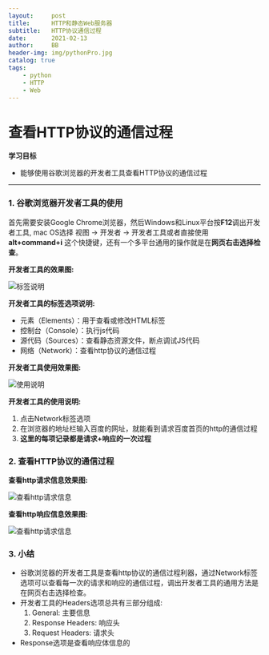 ```yaml
---
layout:     post
title:      HTTP和静态Web服务器
subtitle:   HTTP协议通信过程
date:       2021-02-13
author:     BB
header-img: img/pythonPro.jpg
catalog: true
tags:
    - python
    - HTTP
    - Web
---
```

查看HTTP协议的通信过程
======================

**学习目标**

-   能够使用谷歌浏览器的开发者工具查看HTTP协议的通信过程

* * * * *

### 1. 谷歌浏览器开发者工具的使用 

首先需要安装Google
Chrome浏览器，然后Windows和Linux平台按**F12**调出开发者工具, mac OS选择
视图 -\> 开发者 -\> 开发者工具或者直接使用 **alt+command+i**
这个快捷键，还有一个多平台通用的操作就是在**网页右击选择检查**。

**开发者工具的效果图:**

![标签说明](https://www.hualigs.cn/image/60b60f9990643.jpg)

**开发者工具的标签选项说明:**

-   元素（Elements）：用于查看或修改HTML标签
-   控制台（Console）：执行js代码
-   源代码（Sources）：查看静态资源文件，断点调试JS代码
-   网络（Network）：查看http协议的通信过程

**开发者工具使用效果图:**

![使用说明](https://www.hualigs.cn/image/60b60f99cfafc.jpg)

**开发者工具的使用说明:**

1.  点击Network标签选项
2.  在浏览器的地址栏输入百度的网址，就能看到请求百度首页的http的通信过程
3.  **这里的每项记录都是请求+响应的一次过程**

### 2. 查看HTTP协议的通信过程 

**查看http请求信息效果图:**

![查看http请求信息](https://www.hualigs.cn/image/60b60f99c15b5.jpg)

**查看http响应信息效果图:**

![查看http请求信息](https://www.hualigs.cn/image/60b60f99c9b14.jpg)

### 3. 小结 

-   谷歌浏览器的开发者工具是查看http协议的通信过程利器，通过Network标签选项可以查看每一次的请求和响应的通信过程，调出开发者工具的通用方法是在网页右击选择检查。
-   开发者工具的Headers选项总共有三部分组成:
    1.  General: 主要信息
    2.  Response Headers: 响应头
    3.  Request Headers: 请求头
-   Response选项是查看响应体信息的

